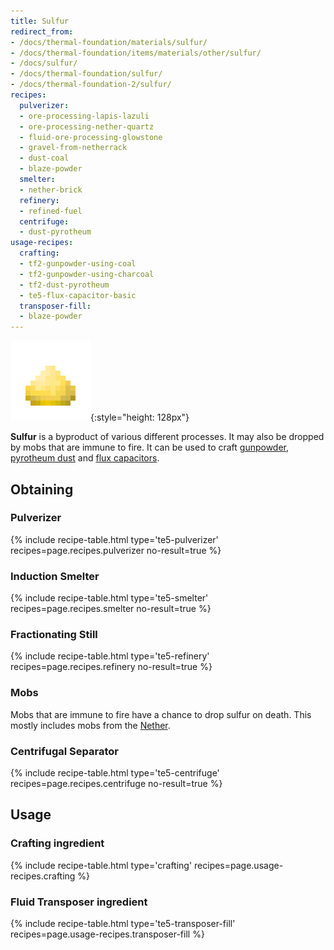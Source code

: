 ```yaml
---
title: Sulfur
redirect_from:
- /docs/thermal-foundation/materials/sulfur/
- /docs/thermal-foundation/items/materials/other/sulfur/
- /docs/sulfur/
- /docs/thermal-foundation/sulfur/
- /docs/thermal-foundation-2/sulfur/
recipes:
  pulverizer:
  - ore-processing-lapis-lazuli
  - ore-processing-nether-quartz
  - fluid-ore-processing-glowstone
  - gravel-from-netherrack
  - dust-coal
  - blaze-powder
  smelter:
  - nether-brick
  refinery:
  - refined-fuel
  centrifuge:
  - dust-pyrotheum
usage-recipes:
  crafting:
  - tf2-gunpowder-using-coal
  - tf2-gunpowder-using-charcoal
  - tf2-dust-pyrotheum
  - te5-flux-capacitor-basic
  transposer-fill:
  - blaze-powder
---
```


![Sulfur](/assets/images/thermal-foundation-2/sulfur.png){:style="height: 128px"}


**Sulfur** is a byproduct of various different processes. It may also be dropped
by mobs that are immune to fire. It can be used to craft
[gunpowder](https://minecraft.gamepedia.com/Gunpowder), [pyrotheum
dust](/docs/1.12/thermal-foundation-2/pyrotheum-dust/) and [flux capacitors](/docs/1.12/thermal-expansion-5/flux-capacitor/).


Obtaining
---------

### Pulverizer
{% include recipe-table.html type='te5-pulverizer' recipes=page.recipes.pulverizer no-result=true %}

### Induction Smelter
{% include recipe-table.html type='te5-smelter' recipes=page.recipes.smelter no-result=true %}

### Fractionating Still
{% include recipe-table.html type='te5-refinery' recipes=page.recipes.refinery no-result=true %}

### Mobs
Mobs that are immune to fire have a chance to drop sulfur on death. This mostly
includes mobs from the [Nether](https://minecraft.gamepedia.com/The_Nether).

### Centrifugal Separator
{% include recipe-table.html type='te5-centrifuge' recipes=page.recipes.centrifuge no-result=true %}


Usage
-----

### Crafting ingredient
{% include recipe-table.html type='crafting' recipes=page.usage-recipes.crafting %}

### Fluid Transposer ingredient
{% include recipe-table.html type='te5-transposer-fill' recipes=page.usage-recipes.transposer-fill %}
